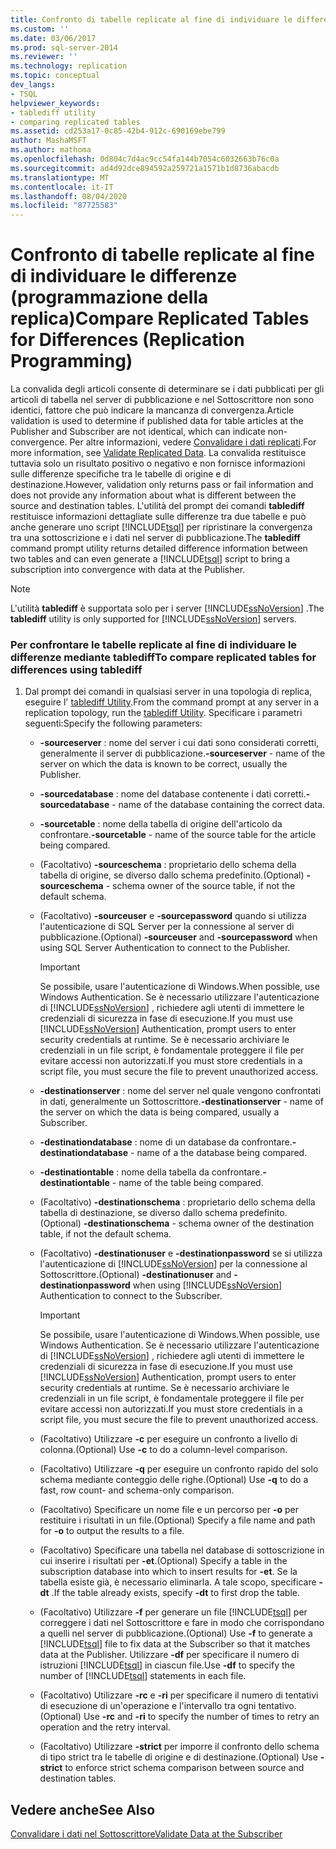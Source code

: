 ```yaml
---
title: Confronto di tabelle replicate al fine di individuare le differenze (programmazione della replica) | Microsoft Docs
ms.custom: ''
ms.date: 03/06/2017
ms.prod: sql-server-2014
ms.reviewer: ''
ms.technology: replication
ms.topic: conceptual
dev_langs:
- TSQL
helpviewer_keywords:
- tablediff utility
- comparing replicated tables
ms.assetid: cd253a17-0c85-42b4-912c-690169ebe799
author: MashaMSFT
ms.author: mathoma
ms.openlocfilehash: 0d804c7d4ac9cc54fa144b7054c6032663b76c0a
ms.sourcegitcommit: ad4d92dce894592a259721a1571b1d8736abacdb
ms.translationtype: MT
ms.contentlocale: it-IT
ms.lasthandoff: 08/04/2020
ms.locfileid: "87725583"
---
```

# <a name="compare-replicated-tables-for-differences-replication-programming"></a><span data-ttu-id="42f08-102">Confronto di tabelle replicate al fine di individuare le differenze (programmazione della replica)</span><span class="sxs-lookup"><span data-stu-id="42f08-102">Compare Replicated Tables for Differences (Replication Programming)</span></span>
  <span data-ttu-id="42f08-103">La convalida degli articoli consente di determinare se i dati pubblicati per gli articoli di tabella nel server di pubblicazione e nel Sottoscrittore non sono identici, fattore che può indicare la mancanza di convergenza.</span><span class="sxs-lookup"><span data-stu-id="42f08-103">Article validation is used to determine if published data for table articles at the Publisher and Subscriber are not identical, which can indicate non-convergence.</span></span> <span data-ttu-id="42f08-104">Per altre informazioni, vedere [Convalidare i dati replicati](../validate-data-at-the-subscriber.md).</span><span class="sxs-lookup"><span data-stu-id="42f08-104">For more information, see [Validate Replicated Data](../validate-data-at-the-subscriber.md).</span></span> <span data-ttu-id="42f08-105">La convalida restituisce tuttavia solo un risultato positivo o negativo e non fornisce informazioni sulle differenze specifiche tra le tabelle di origine e di destinazione.</span><span class="sxs-lookup"><span data-stu-id="42f08-105">However, validation only returns pass or fail information and does not provide any information about what is different between the source and destination tables.</span></span> <span data-ttu-id="42f08-106">L'utilità del prompt dei comandi **tablediff** restituisce informazioni dettagliate sulle differenze tra due tabelle e può anche generare uno script [!INCLUDE[tsql](../../../includes/tsql-md.md)] per ripristinare la convergenza tra una sottoscrizione e i dati nel server di pubblicazione.</span><span class="sxs-lookup"><span data-stu-id="42f08-106">The **tablediff** command prompt utility returns detailed difference information between two tables and can even generate a [!INCLUDE[tsql](../../../includes/tsql-md.md)] script to bring a subscription into convergence with data at the Publisher.</span></span>  
  
> [!NOTE]  
>  <span data-ttu-id="42f08-107">L'utilità **tablediff** è supportata solo per i server [!INCLUDE[ssNoVersion](../../../includes/ssnoversion-md.md)] .</span><span class="sxs-lookup"><span data-stu-id="42f08-107">The **tablediff** utility is only supported for [!INCLUDE[ssNoVersion](../../../includes/ssnoversion-md.md)] servers.</span></span>  
  
### <a name="to-compare-replicated-tables-for-differences-using-tablediff"></a><span data-ttu-id="42f08-108">Per confrontare le tabelle replicate al fine di individuare le differenze mediante tablediff</span><span class="sxs-lookup"><span data-stu-id="42f08-108">To compare replicated tables for differences using tablediff</span></span>  
  
1.  <span data-ttu-id="42f08-109">Dal prompt dei comandi in qualsiasi server in una topologia di replica, eseguire l' [tablediff Utility](../../../tools/tablediff-utility.md).</span><span class="sxs-lookup"><span data-stu-id="42f08-109">From the command prompt at any server in a replication topology, run the [tablediff Utility](../../../tools/tablediff-utility.md).</span></span> <span data-ttu-id="42f08-110">Specificare i parametri seguenti:</span><span class="sxs-lookup"><span data-stu-id="42f08-110">Specify the following parameters:</span></span>  
  
    -   <span data-ttu-id="42f08-111">**-sourceserver** : nome del server i cui dati sono considerati corretti, generalmente il server di pubblicazione.</span><span class="sxs-lookup"><span data-stu-id="42f08-111">**-sourceserver** - name of the server on which the data is known to be correct, usually the Publisher.</span></span>  
  
    -   <span data-ttu-id="42f08-112">**-sourcedatabase** : nome del database contenente i dati corretti.</span><span class="sxs-lookup"><span data-stu-id="42f08-112">**-sourcedatabase** - name of the database containing the correct data.</span></span>  
  
    -   <span data-ttu-id="42f08-113">**-sourcetable** : nome della tabella di origine dell'articolo da confrontare.</span><span class="sxs-lookup"><span data-stu-id="42f08-113">**-sourcetable** - name of the source table for the article being compared.</span></span>  
  
    -   <span data-ttu-id="42f08-114">(Facoltativo) **-sourceschema** : proprietario dello schema della tabella di origine, se diverso dallo schema predefinito.</span><span class="sxs-lookup"><span data-stu-id="42f08-114">(Optional) **-sourceschema** - schema owner of the source table, if not the default schema.</span></span>  
  
    -   <span data-ttu-id="42f08-115">(Facoltativo) **-sourceuser** e **-sourcepassword** quando si utilizza l'autenticazione di SQL Server per la connessione al server di pubblicazione.</span><span class="sxs-lookup"><span data-stu-id="42f08-115">(Optional) **-sourceuser** and **-sourcepassword** when using SQL Server Authentication to connect to the Publisher.</span></span>  
  
        > [!IMPORTANT]  
        >  <span data-ttu-id="42f08-116">Se possibile, usare l'autenticazione di Windows.</span><span class="sxs-lookup"><span data-stu-id="42f08-116">When possible, use Windows Authentication.</span></span> <span data-ttu-id="42f08-117">Se è necessario utilizzare l'autenticazione di [!INCLUDE[ssNoVersion](../../../includes/ssnoversion-md.md)] , richiedere agli utenti di immettere le credenziali di sicurezza in fase di esecuzione.</span><span class="sxs-lookup"><span data-stu-id="42f08-117">If you must use [!INCLUDE[ssNoVersion](../../../includes/ssnoversion-md.md)] Authentication, prompt users to enter security credentials at runtime.</span></span> <span data-ttu-id="42f08-118">Se è necessario archiviare le credenziali in un file script, è fondamentale proteggere il file per evitare accessi non autorizzati.</span><span class="sxs-lookup"><span data-stu-id="42f08-118">If you must store credentials in a script file, you must secure the file to prevent unauthorized access.</span></span>  
  
    -   <span data-ttu-id="42f08-119">**-destinationserver** : nome del server nel quale vengono confrontati in dati, generalmente un Sottoscrittore.</span><span class="sxs-lookup"><span data-stu-id="42f08-119">**-destinationserver** - name of the server on which the data is being compared, usually a Subscriber.</span></span>  
  
    -   <span data-ttu-id="42f08-120">**-destinationdatabase** : nome di un database da confrontare.</span><span class="sxs-lookup"><span data-stu-id="42f08-120">**-destinationdatabase** - name of a the database being compared.</span></span>  
  
    -   <span data-ttu-id="42f08-121">**-destinationtable** : nome della tabella da confrontare.</span><span class="sxs-lookup"><span data-stu-id="42f08-121">**-destinationtable** - name of the table being compared.</span></span>  
  
    -   <span data-ttu-id="42f08-122">(Facoltativo) **-destinationschema** : proprietario dello schema della tabella di destinazione, se diverso dallo schema predefinito.</span><span class="sxs-lookup"><span data-stu-id="42f08-122">(Optional) **-destinationschema** - schema owner of the destination table, if not the default schema.</span></span>  
  
    -   <span data-ttu-id="42f08-123">(Facoltativo) **-destinationuser** e **-destinationpassword** se si utilizza l'autenticazione di [!INCLUDE[ssNoVersion](../../../includes/ssnoversion-md.md)] per la connessione al Sottoscrittore.</span><span class="sxs-lookup"><span data-stu-id="42f08-123">(Optional) **-destinationuser** and **-destinationpassword** when using [!INCLUDE[ssNoVersion](../../../includes/ssnoversion-md.md)] Authentication to connect to the Subscriber.</span></span>  
  
        > [!IMPORTANT]  
        >  <span data-ttu-id="42f08-124">Se possibile, usare l'autenticazione di Windows.</span><span class="sxs-lookup"><span data-stu-id="42f08-124">When possible, use Windows Authentication.</span></span> <span data-ttu-id="42f08-125">Se è necessario utilizzare l'autenticazione di [!INCLUDE[ssNoVersion](../../../includes/ssnoversion-md.md)] , richiedere agli utenti di immettere le credenziali di sicurezza in fase di esecuzione.</span><span class="sxs-lookup"><span data-stu-id="42f08-125">If you must use [!INCLUDE[ssNoVersion](../../../includes/ssnoversion-md.md)] Authentication, prompt users to enter security credentials at runtime.</span></span> <span data-ttu-id="42f08-126">Se è necessario archiviare le credenziali in un file script, è fondamentale proteggere il file per evitare accessi non autorizzati.</span><span class="sxs-lookup"><span data-stu-id="42f08-126">If you must store credentials in a script file, you must secure the file to prevent unauthorized access.</span></span>  
  
    -   <span data-ttu-id="42f08-127">(Facoltativo) Utilizzare **-c** per eseguire un confronto a livello di colonna.</span><span class="sxs-lookup"><span data-stu-id="42f08-127">(Optional) Use **-c** to do a column-level comparison.</span></span>  
  
    -   <span data-ttu-id="42f08-128">(Facoltativo) Utilizzare **-q** per eseguire un confronto rapido del solo schema mediante conteggio delle righe.</span><span class="sxs-lookup"><span data-stu-id="42f08-128">(Optional) Use **-q** to do a fast, row count- and schema-only comparison.</span></span>  
  
    -   <span data-ttu-id="42f08-129">(Facoltativo) Specificare un nome file e un percorso per **-o** per restituire i risultati in un file.</span><span class="sxs-lookup"><span data-stu-id="42f08-129">(Optional) Specify a file name and path for **-o** to output the results to a file.</span></span>  
  
    -   <span data-ttu-id="42f08-130">(Facoltativo) Specificare una tabella nel database di sottoscrizione in cui inserire i risultati per **-et**.</span><span class="sxs-lookup"><span data-stu-id="42f08-130">(Optional) Specify a table in the subscription database into which to insert results for **-et**.</span></span> <span data-ttu-id="42f08-131">Se la tabella esiste già, è necessario eliminarla. A tale scopo, specificare **-dt** .</span><span class="sxs-lookup"><span data-stu-id="42f08-131">If the table already exists, specify **-dt** to first drop the table.</span></span>  
  
    -   <span data-ttu-id="42f08-132">(Facoltativo) Utilizzare **-f** per generare un file [!INCLUDE[tsql](../../../includes/tsql-md.md)] per correggere i dati nel Sottoscrittore e fare in modo che corrispondano a quelli nel server di pubblicazione.</span><span class="sxs-lookup"><span data-stu-id="42f08-132">(Optional) Use **-f** to generate a [!INCLUDE[tsql](../../../includes/tsql-md.md)] file to fix data at the Subscriber so that it matches data at the Publisher.</span></span> <span data-ttu-id="42f08-133">Utilizzare **-df** per specificare il numero di istruzioni [!INCLUDE[tsql](../../../includes/tsql-md.md)] in ciascun file.</span><span class="sxs-lookup"><span data-stu-id="42f08-133">Use **-df** to specify the number of [!INCLUDE[tsql](../../../includes/tsql-md.md)] statements in each file.</span></span>  
  
    -   <span data-ttu-id="42f08-134">(Facoltativo) Utilizzare **-rc** e **-ri** per specificare il numero di tentativi di esecuzione di un'operazione e l'intervallo tra ogni tentativo.</span><span class="sxs-lookup"><span data-stu-id="42f08-134">(Optional) Use **-rc** and **-ri** to specify the number of times to retry an operation and the retry interval.</span></span>  
  
    -   <span data-ttu-id="42f08-135">(Facoltativo) Utilizzare **-strict** per imporre il confronto dello schema di tipo strict tra le tabelle di origine e di destinazione.</span><span class="sxs-lookup"><span data-stu-id="42f08-135">(Optional) Use **-strict** to enforce strict schema comparison between source and destination tables.</span></span>  
  
## <a name="see-also"></a><span data-ttu-id="42f08-136">Vedere anche</span><span class="sxs-lookup"><span data-stu-id="42f08-136">See Also</span></span>  
 [<span data-ttu-id="42f08-137">Convalidare i dati nel Sottoscrittore</span><span class="sxs-lookup"><span data-stu-id="42f08-137">Validate Data at the Subscriber</span></span>](../validate-data-at-the-subscriber.md)  
  
  
